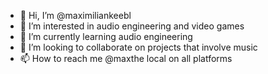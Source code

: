 - 👋 Hi, I’m @maximiliankeebl
- 👀 I’m interested in audio engineering and video games
- 🌱 I’m currently learning audio engineering
- 💞️ I’m looking to collaborate on projects that involve music
- 📫 How to reach me @maxthe local on all platforms

<!---
maximiliankeebl/maximiliankeebl is a ✨ special ✨ repository because its `README.md` (this file) appears on your GitHub profile.
You can click the Preview link to take a look at your changes.
--->
